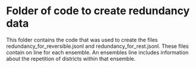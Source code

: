 # Folder of code to create redundancy data
This folder contains the code that was used to create the files redundancy_for_reversible.jsonl and redundancy_for_rest.jsonl.  These files contain on line for each ensemble.  An ensembles line includes information about the repetition of districts within that ensemble.